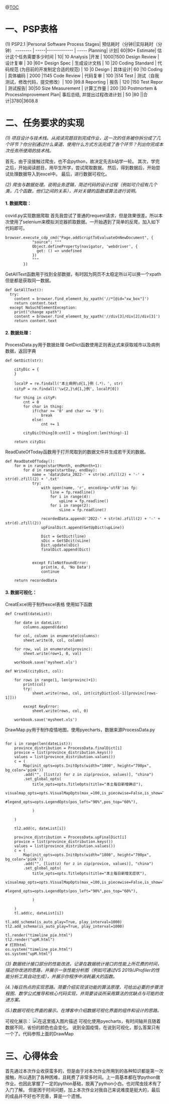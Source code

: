 ﻿@[TOC](这里写自定义目录标题)

# 一、PSP表格

(1)
PSP2.1   |Personal Software Process Stages| 预估耗时（分钟)|实际耗时（分钟）
-------- | -----|------------- | -----
Planning| 计划| 60|90+
Estimate|  估计这个任务需要多少时间 | 10| 10
Analysis   |开发 | 1000|1500
Design Review  | 设计复审 | 30 |60+
 Design Spec  | 生成设计文档 | 10 |20
Coding Standard  | 代码规范 (为目前的开发制定合适的规范) | 10 |0
Design   | 具体设计| 60 |10
 Coding  | 具体编码 | 2000 |1145
 Code Review  | 代码复审 | 100 |514
Test  | 测试（自我测试，修改代码，提交修改）| 100 |99.8
Reporting   | 报告 | 120 |150
Test Repor   | 测试报告|  30|50
Size Measurement   | 计算工作量 | 200 |30
 Postmortem & ProcessImprovement Plan| 事后总结, 并提出过程改进计划 | 50 |80
 ||合计|3780|3608.8



# 二、任务要求的实现


*(1) 项目设计与技术栈。从阅读完题目到完成作业，这一次的任务被你拆分成了几个环节？你分别通过什么渠道、使用什么方式方法完成了各个环节？列出你完成本次任务所使用的技术栈。*

首先，由于没接触过爬虫，也不会python，故决定先去b站学一轮。
其次，学完之后，开始阅读题目，用毕生所学，尝试爬取数据。
然后，得到数据后，开始尝试处理数据导入到excel中。
最后，进行数据可视化。
	
*(2) 爬虫与数据处理。说明业务逻辑，简述代码的设计过程（例如可介绍有几个类，几个函数，他们之间的关系），并对关键的函数或算法进行说明。*

#### 1. 数据爬取：
covid.py实现数据爬取
首先我尝试了普通的request请求，但是效果很差。所以本次使用了selenium来模拟浏览器抓取数据。一开始遇到了简单的反爬，加入如下代码即可。
```
browser.execute_cdp_cmd("Page.addScriptToEvaluateOnNewDocument", {
            "source": """
            Object.defineProperty(navigator, 'webdriver', {
              get: () => undefined
            })
            """
        })
```
GetAllText函数用于找到全部数据，有时因为网页不太稳定所以可以换一个xpath但是都是获取同一数据。
```
def GetAllText():
  try:
    content = browser.find_element_by_xpath('//*[@id="xw_box"]')
    return content.text
  except NoSuchElementException:
    print("change xpath")
    content = browser.find_element_by_xpath('//div[3]/div[2]/div[3]')
    return content.text
```
#### 2. 数据处理：
ProcessData.py用于数据处理
GetDict函数使用正则表达式来获取城市以及病例数据，返回字典
```
def GetDict(str):

    cityDic = { 
    }
    
    localP = re.findall('本土病例\d{1,}例（.*），', str)
    cityP = re.findall('\w{2,}\d{1,}例', localP[0])
    
    for thing in cityP:
        cnt = 0
        for char in thing:
            if(char >= '0' and char <= '9'):
                break
            else:
                cnt += 1

        cityDic[thing[0:cnt]] = thing[cnt:len(thing)-1]

    return cityDic    
```
ReadDateOfToday函数用于打开爬取到的数据文件并生成若干天的数据。
```
def ReadDateOfToday():
    for m in range(startMonth, endMonth+1):
        for d in range(startDay, endDay):
            name = 'data\Data_2022-' + str(m).zfill(2) + '-' + str(d).zfill(2) + '.txt'         
            try:
                with open(name, 'r', encoding='utf8')as fp:
                    line = fp.readline()
                    for i in range(4):
                        upLine = fp.readline()
                    for i in range(2):
                        sLine = fp.readline()
                 
                recordedData.append('2022-' + str(m).zfill(2) + '-' + str(d).zfill(2))
                upFinalDict.append(GetUpDict(upLine))
                
                Dict = GetDict(line)
                sDic = GetSDcit(sLine)
                Dict.update(sDic)
                finalDict.append(Dict)
             
                
            except FileNotFoundError:
                print(m, d, 'No Data')
                continue

    return recordedData
```
#### 3. 数据可视化：
CreatExcel用于制作excel表格
使用如下函数
```
def CreatE(dateList):

    for date in dateList:
        columns.append(date)

    for col, column in enumerate(columns):
        sheet.write(0, col, column)

    for row, val in enumerate(provinc):
        sheet.write(row+1, 0, val)

    workbook.save('mysheet.xls')

def WriteE(cityDict, col):

    for rows in range(1, len(provinc)+1):
        print(col)
        try:
            sheet.write(rows, col, int(cityDict[col-1][provinc[rows-1]]))
            
        except KeyError:
            sheet.write(rows, col, 0)
        
    workbook.save('mysheet.xls')
```
DrawMap.py用于制作疫情地图，使用pyecharts，数据来源ProcessData.py
```

for i in range(len(dateList)):
    province_distribution = ProcessData.finalDict[i]
    provice = list(province_distribution.keys())
    values = list(province_distribution.values())
    c = (
        Map(init_opts=opts.InitOpts(width="1800", height="700px", bg_color='pink'))
        .add("", [list(z) for z in zip(provice, values)], "china")
        .set_global_opts(
            title_opts=opts.TitleOpts(title="本土每日新增确诊"),
            visualmap_opts=opts.VisualMapOpts(max_=100,is_piecewise=False,is_show=True),
            #legend_opts=opts.LegendOpts(pos_left="90%",pos_top="60%"),

            )
        
    )

    tl2.add(c, dateList[i])
    
    province_distribution = ProcessData.upFinalDict[i]
    provice = list(province_distribution.keys())
    values = list(province_distribution.values())
    c = (
        Map(init_opts=opts.InitOpts(width="1800", height="700px", bg_color='pink'))
        .add("", [list(z) for z in zip(provice, values)], "china")
        .set_global_opts(
            title_opts=opts.TitleOpts(title="本土每日新增无症状"),
            visualmap_opts=opts.VisualMapOpts(max_=100,is_piecewise=False,is_show=True),
            #legend_opts=opts.LegendOpts(pos_left="90%",pos_top="60%"),

            )
        
    )
    tl.add(c, dateList[i])

tl.add_schema(is_auto_play=True, play_interval=1000)
tl2.add_schema(is_auto_play=True, play_interval=1000)

tl.render("timeline_pie.html") 
tl2.render("upM.html") 
# 打开html
os.system("timeline_pie.html")
os.system("upM.html")
```
*(3) 数据统计接口部分的性能改进。记录在数据统计接口的性能上所花费的时间，描述你改进的思路，并展示一张性能分析图（例如可通过VS 2019/JProfiler的性能分析工具自动生成），并展示你程序中消耗最大的函数。*

*(4. )每日热点的实现思路。简要介绍实现该功能的算法原理，可给出必要的步骤流程图、数学公式推导和核心代码实现，并简要谈谈所采用算法的优缺点与可能的改进方案。*

*(5.)数据可视化界面的展示。在博客中介绍数据可视化界面的组件和设计的思路。*

可视化展示：
![在这里插入图片描述](https://img-blog.csdnimg.cn/c9b2d5e21bb04776a33bea67fee9b356.png)
可视化使用pyecharts，有时间轴并且随着数据不同，省份的颜色也会变化。
说到全国疫情，在说到可视化，那么答案只有一个了。代码参照上面的DrawMap

# 三、心得体会
首先通过本次作业收获蛮多的，但是由于对本次作业所用到的各种知识都是第一次接触，所以遇到了各种困难，且耗费了非常多时间。上一周基本都在学python做作业。也因此掌握了一定的python基础，脱离了python小白。也对爬虫技术有了入门了解。
但是困于时间问题，加上本次作业对我自己来说难度是挺大的，最后的成品并不好也不完善，算是一个遗憾。

